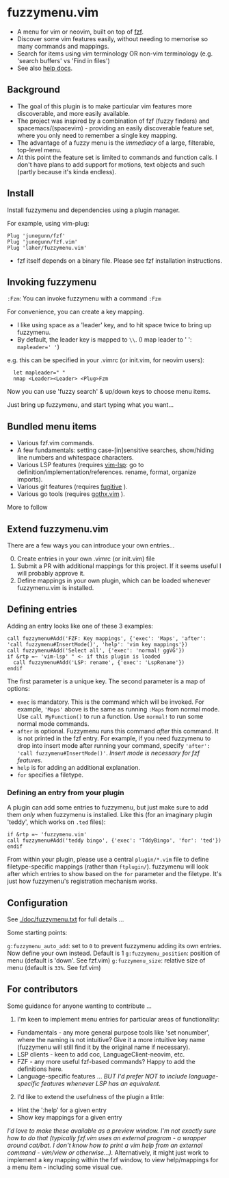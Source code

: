 # fuzzymenu.vim

 * A menu for vim or neovim, built on top of [fzf](https://github.com/junegunn/fzf). 
 * Discover some vim features easily, without needing to memorise so many commands and mappings.
 * Search for items using vim terminology OR non-vim terminology (e.g. 'search buffers' vs 'Find in files')
 * See also [help docs](./doc/fuzzymenu.vim.txt).

## Background 

 * The goal of this plugin is to make particular vim features more discoverable, and more easily available. 
 * The project was inspired by a combination of fzf (fuzzy finders) and spacemacs/(spacevim) - providing an easily discoverable feature set, where you only need to remember a single key mapping.
 * The advantage of a fuzzy menu is the _immediacy_ of a large, filterable, top-level menu.
 * At this point the feature set is limited to commands and function calls. I don't have plans to add support for motions, text objects and such (partly because it's kinda endless).

## Install

Install fuzzymenu and dependencies using a plugin manager.

For example, using vim-plug:

```vim
Plug 'junegunn/fzf'
Plug 'junegunn/fzf.vim'
Plug 'laher/fuzzymenu.vim'
```

* fzf itself depends on a binary file. Please see fzf installation instructions.

## Invoking fuzzymenu

`:Fzm`: You can invoke fuzzymenu with a command `:Fzm`

For convenience, you can create a key mapping. 

 * I like using space as a 'leader' key, and to hit space twice to bring up fuzzymenu.
 * By default, the leader key is mapped to `\\`. (I map leader to ' ': `mapleader=' '`)

e.g. this can be specified in your .vimrc (or init.vim, for neovim users):

```vim
  let mapleader=" "
  nmap <Leader><Leader> <Plug>Fzm
```

Now you can use 'fuzzy search' & up/down keys to choose menu items. 

Just bring up fuzzymenu, and start typing what you want...

## Bundled menu items

 * Various fzf.vim commands.
 * A few fundamentals: setting case-[in]sensitive searches, show/hiding line numbers and whitespace characters.
 * Various LSP features (requires [vim-lsp](https://github.com/prabirshrestha/vim-lsp): go to definition/implementation/references. rename, format, organize imports).
 * Various git features (requires [fugitive](https://github.com/tpope/vim-fugitive) ).
 * Various go tools (requires [gothx.vim](https://github.com/laher/gothx.vim) ).


More to follow

## Extend fuzzymenu.vim

There are a few ways you can introduce your own entries...

0. Create entries in your own .vimrc (or init.vim) file
1. Submit a PR with additional mappings for this project. If it seems useful I will probably approve it.
2. Define mappings in your own plugin, which can be loaded whenever fuzzymenu.vim is installed.

## Defining entries

Adding an entry looks like one of these 3 examples:

```vim
call fuzzymenu#Add('FZF: Key mappings', {'exec': 'Maps', 'after': 'call fuzzymenu#InsertMode()', 'help': 'vim key mappings'})
call fuzzymenu#Add('Select all', {'exec': 'normal! ggVG'})
if &rtp =~ 'vim-lsp' " <- if this plugin is loaded
  call fuzzymenu#Add('LSP: rename', {'exec': 'LspRename'})
endif
```

The first parameter is a unique key. The second parameter is a map of options:

- `exec` is mandatory. This is the command which will be invoked. For example, `'Maps'` above is the same as running `:Maps` from normal mode. Use `call MyFunction()` to run a function. Use `normal!` to run some normal mode commands.
- `after` is optional. Fuzzymenu runs this command _after_ this command. It is not printed in the fzf entry. For example, if you need fuzzymenu to drop into insert mode after running your command, specify `'after': 'call fuzzymenu#InsertMode()'`. _Insert mode is necessary for fzf features._
- `help` is for adding an additional explanation.
- `for` specifies a filetype. 

### Defining an entry from your plugin

A plugin can add some entries to fuzzymenu, but just make sure to add them _only_ when fuzzymenu is installed. Like this (for an imaginary plugin 'teddy', which works on `.ted` files):

```vim
if &rtp =~ 'fuzzymenu.vim'
call fuzzymenu#Add('teddy bingo', {'exec': 'TddyBingo', 'for': 'ted'})
endif
```

From within your plugin, please use a central `plugin/*.vim` file to define filetype-specific mappings (rather than `ftplugin/`). fuzzymenu will look after which entries to show based on the `for` parameter and the filetype. It's just how fuzzymenu's registration mechanism works.

## Configuration

See [./doc/fuzzymenu.txt](./doc/fuzzymenu.vim.txt) for full details ...

Some starting points:

`g:fuzzymenu_auto_add`: set to `0` to prevent fuzzymenu adding its own entries. Now define your own instead. Default is 1
`g:fuzzymenu_position`: position of menu (default is 'down'. See fzf.vim) 
`g:fuzzymenu_size`: relative size of menu (default is `33%`. See fzf.vim) 


## For contributors

Some guidance for anyone wanting to contribute ...

1. I'm keen to implement menu entries for particular areas of functionality:

 * Fundamentals - any more general purpose tools like 'set nonumber', where the naming is not intuitive? Give it a more intuitive key name (fuzzymenu will still find it by the original name if necessary).
 * LSP clients - keen to add coc, LanguageClient-neovim, etc.
 * FZF - any more useful fzf-based commands? Happy to add the definitions here.
 * Language-specific features ... _BUT I'd prefer NOT to include language-specific features whenever LSP has an equivalent._

2. I'd like to extend the usefulness of the plugin a little:

 * Hint the ':help' for a given entry
 * Show key mappings for a given entry

_I'd love to make these available as a preview window. I'm not exactly sure how to do that (typically fzf.vim uses an external program - a wrapper around cat/bat. I don't know how to print a vim help from an external command - vim/view or otherwise...)._
Alternatively, it might just work to implement a key mapping within the fzf window, to view help/mappings for a menu item - including some visual cue.
